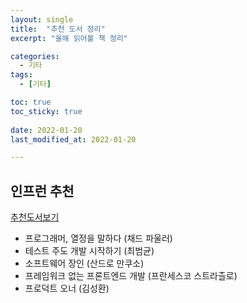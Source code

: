 ```yaml
---
layout: single
title:  "추천 도서 정리"
excerpt: "올해 읽어볼 책 정리"

categories:
  - 기타
tags:
  - [기타]

toc: true
toc_sticky: true
 
date: 2022-01-20
last_modified_at: 2022-01-20

---
```


## 인프런 추천

[추천도서보기](https://www.inflearn.com/pages/weekly-inflearn-39-20220118?utm_source=mailchimp_email&utm_medium=cps&utm_campaign=inflearn_%ED%8A%B8%EB%9E%98%ED%94%BD_%EC%A3%BC%EA%B0%84%EC%9D%B8%ED%94%84%EB%9F%B0_weekly-inflearn-39-20220118&utm_content=%EC%9E%A0%EC%9E%AC%EA%B3%A0%EA%B0%9D_%EC%A0%84%EC%B2%B4&utm_term=220118_sol)

- 프로그래머, 열정을 말하다 (채드 파울러)
- 테스트 주도 개발 시작하기 (최범균)
- 소프트웨어 장인 (산드로 만쿠소)
- 프레임워크 없는 프론트엔드 개발 (프란세스코 스트라츨로)
- 프로덕트 오너 (김성환)

